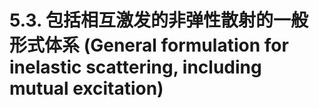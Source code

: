 # 5.3. 包括相互激发的非弹性散射的一般形式体系 (General formulation for inelastic scattering, including mutual excitation)
